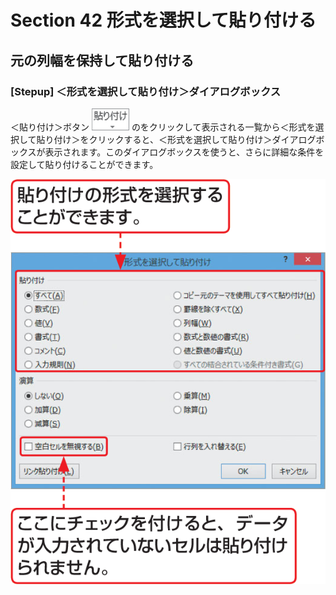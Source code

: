 # Section 42 形式を選択して貼り付ける

## 元の列幅を保持して貼り付ける

### [Stepup] ＜形式を選択して貼り付け＞ダイアログボックス

＜貼り付け＞ボタン ![](icon_haritsuke.png) のをクリックして表示される一覧から＜形式を選択して貼り付け＞をクリックすると、＜形式を選択して貼り付け＞ダイアログボックスが表示されます。このダイアログボックスを使うと、さらに詳細な条件を設定して貼り付けることができます。

![stepup](004.png)
